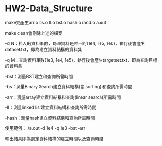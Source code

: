 # HW2-Data_Structure
make完產生arr.o bs.o ll.o bst.o hash.o rand.o a.out

make clean會刪除上述的檔案

-d N：插入的資料筆數，每筆資料是唯一的(1e4, 1e5, 1e6)，執行後會產生dataset.txt，即為建立資料結構的資料集

-q M：查詢資料筆數(1e3, 1e4, 1e5)，執行後會產生targetset.txt，即為查詢目標的資料集

-bst：測量BST建立和查詢所需時間

-bs：測量Binary Search建立資料結構(含 sorting) 和查詢所需時間

-arr：測量array建立資料結構和查詢(linear search)所需時間

-ll：測量linked list建立資料結構和查詢所需時間

-hash：測量hash建立資料結構和查詢所需時間

使用範例：./a.out -d 1e4 -q 1e3 -bst -arr

輸出結果即為選定資料結構的建立時間以及查詢時間


